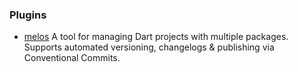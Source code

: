 ### Plugins

* [melos](https://github.com/invertase/melos) A tool for managing Dart projects with multiple packages. Supports automated versioning, changelogs & publishing via Conventional Commits.

